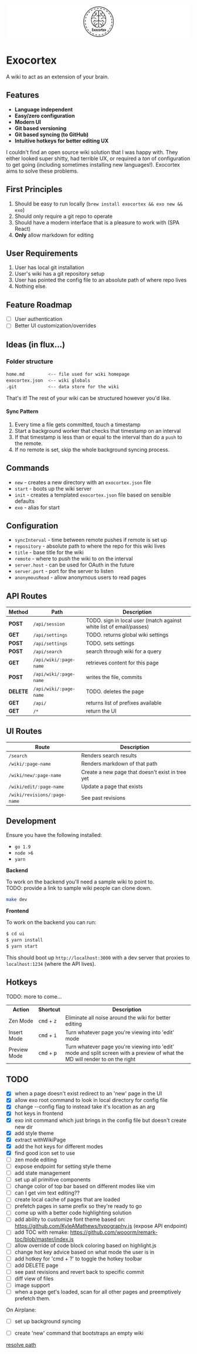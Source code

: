 ![](assets/title.png)

# Exocortex

A wiki to act as an extension of your brain.  

## Features

* **Language independent**
* **Easy/zero configuration**
* **Modern UI**
* **Git based versioning**
* **Git based syncing (to GitHub)**
* **Intuitive hotkeys for better editing UX**

I couldn't find an open source wiki solution that I was happy with.  They either
looked super shitty, had terrible UX, or required a _ton_ of configuration to
get going (including sometimes installing new languages!).  Exocortex aims to
solve these problems.

## First Principles

1. Should be easy to run locally (`brew install exocortex && exo new && exo`)
2. Should only require a git repo to operate
3. Should have a modern interface that is a pleasure to work with (SPA React)
4. **Only** allow markdown for editing

## User Requirements

1. User has local git installation
2. User's wiki has a git repository setup
3. User has pointed the config file to an absolute path of where repo lives
4. Nothing else.


## Feature Roadmap

- [ ] User authentication
- [ ] Better UI customization/overrides

## Ideas (in flux...)

### Folder structure

```sh
home.md         <-- file used for wiki homepage
exocortex.json  <-- wiki globals
.git            <-- data store for the wiki
```

That's it!  The rest of your wiki can be structured however you'd like.

#### Sync Pattern

1. Every time a file gets committed, touch a timestamp
2. Start a background worker that checks that timestamp on an interval
3. If that timestamp is less than or equal to the interval than do a `push` to
   the remote.
4. If no remote is set, skip the whole background syncing process.

## Commands

* `new` - creates a new directory with an `exocortex.json` file
* `start` - boots up the wiki server 
* `init` - creates a templated `exocortex.json` file based on sensible defaults
* `exo` - alias for start

## Configuration

* `syncInterval` - time between remote pushes if remote is set up
* `repository` - absolute path to where the repo for this wiki lives
* `title` - base title for the wiki
* `remote` - where to push the wiki to on the interval
* `server.host` - can be used for OAuth in the future
* `server.port` - port for the server to listen
* `anonymousRead` - allow anonymous users to read pages

## API Routes

| Method | Path | Description |
|--------|------|-------------|
| **POST** | `/api/session` | TODO. sign in local user (match against white list of email/passes) |
| **GET** | `/api/settings` | TODO. returns global wiki settings |
| **POST** | `/api/settings` | TODO. sets settings |
| **POST** | `/api/search` | search through wiki for a query |
| **GET** | `/api/wiki/:page-name` | retrieves content for this page |
| **POST** | `/api/wiki/:page-name` | writes the file, commits |
| **DELETE** | `/api/wiki/:page-name` | TODO. deletes the page |
| **GET** | `/api/` | returns list of prefixes available|
| **GET** | `/*` | return the UI |

## UI Routes
| Route | Description |
|-------|-------------|
| `/search`| Renders search results |
| `/wiki/:page-name` | Renders markdown of that path |
| `/wiki/new/:page-name` | Create a new page that doesn't exist in tree yet |
| `/wiki/edit/:page-name` | Update a page that exists |
| `/wiki/revisions/:page-name` | See past revisions | 


## Development
Ensure you have the following installed:

* `go 1.9`
* `node >6`
* `yarn`

**Backend**

To work on the backend you'll need a sample wiki to point to.  
TODO: provide a link to sample wiki people can clone down.

```sh
make dev
```

**Frontend**

To work on the backend you can run:
```sh
$ cd ui
$ yarn install
$ yarn start
```

This should boot up `http://localhost:3000` with a dev server that proxies to
`localhost:1234` (where the API lives).

## Hotkeys

TODO: more to come...

<table>  
  <tr>    
    <th>Action</th>    
    <th>Shortcut</th>  
    <th>Description</th>  
  </tr>  
  <tr> 
    <td>Zen Mode</td>    
    <td>
      <kbd>cmd</kbd> + <kbd>z </kbd>
    </td>  
    <td>
      Eliminate all noise around the wiki for better editing
    </td>
  </tr>  
  <tr> 
    <td>Insert Mode</td>    
    <td>
      <kbd>cmd</kbd> + <kbd>i </kbd>
    </td>  
    <td>
      Turn whatever page you're viewing into 'edit' mode 
    </td>
  </tr>  
  <tr> 
    <td>Preview Mode</td>    
    <td>
      <kbd>cmd</kbd> + <kbd>p </kbd>
    </td>  
    <td>
      Turn whatever page you're viewing into 'edit' mode and split screen with a
      preview of what the MD will render to on the right
    </td>
  </tr>  
</table>

## TODO

- [x] when a page doesn't exist redirect to an 'new' page in the UI
- [x] allow exo root command to look in local directory for config file
- [x] change --config flag to instead take it's location as an arg
- [x] hot keys in frontend
- [x] exo init command which just brings in the config file but doesn't create new dir
- [x] add style theme
- [x] extract withWikiPage
- [x] add the hot keys for different modes
- [x] find good icon set to use
- [ ] zen mode editing
- [ ] expose endpoint for setting style theme
- [ ] add state management
- [ ] set up all primitive components
- [ ] change color of top bar based on different modes like vim
- [ ] can I get vim text editing??
- [ ] create local cache of pages that are loaded
- [ ] prefetch pages in same prefix so they're ready to go
- [ ] come up with a better code highlighting solution
- [ ] add ability to customize font theme based on: https://github.com/KyleAMathews/typography.js (expose API endpoint)
- [ ] add TOC with remake: https://github.com/wooorm/remark-toc/blob/master/index.js
- [ ] allow override of code block coloring based on highlight.js
- [ ] change hot key advice based on what mode the user is in
- [ ] add hotkey for 'cmd + ?' to toggle the hotkey toolbar
- [ ] add DELETE page 
- [ ] see past revisions and revert back to specific commit
- [ ] diff view of files
- [ ] image support
- [ ] when a page get's loaded, scan for all other pages and preemptively prefetch them.

On Airplane:
- [ ] set up background syncing 
- [ ] create 'new' command that bootstraps an empty wiki


[resolve path](https://github.com/mjackson/resolve-pathname)
